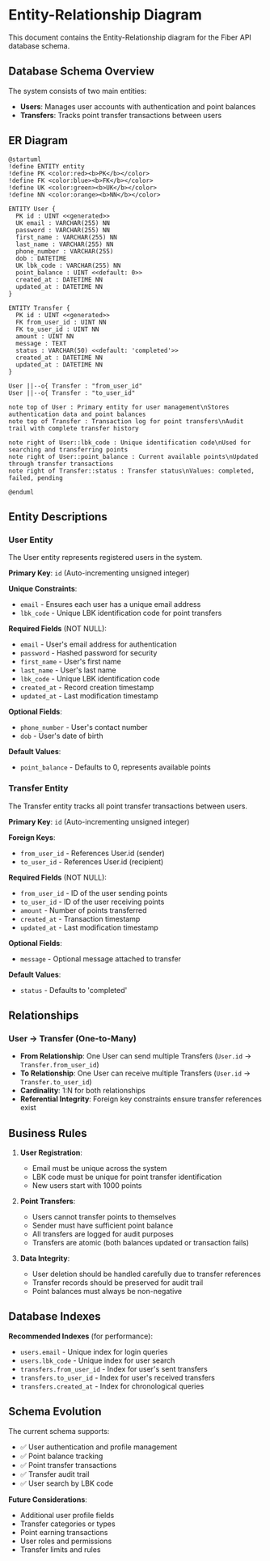 # Entity-Relationship Diagram

This document contains the Entity-Relationship diagram for the Fiber API database schema.

## Database Schema Overview

The system consists of two main entities:
- **Users**: Manages user accounts with authentication and point balances
- **Transfers**: Tracks point transfer transactions between users

## ER Diagram

```plantuml
@startuml
!define ENTITY entity
!define PK <color:red><b>PK</b></color>
!define FK <color:blue><b>FK</b></color>
!define UK <color:green><b>UK</b></color>
!define NN <color:orange><b>NN</b></color>

ENTITY User {
  PK id : UINT <<generated>>
  UK email : VARCHAR(255) NN
  password : VARCHAR(255) NN
  first_name : VARCHAR(255) NN
  last_name : VARCHAR(255) NN
  phone_number : VARCHAR(255)
  dob : DATETIME
  UK lbk_code : VARCHAR(255) NN
  point_balance : UINT <<default: 0>>
  created_at : DATETIME NN
  updated_at : DATETIME NN
}

ENTITY Transfer {
  PK id : UINT <<generated>>
  FK from_user_id : UINT NN
  FK to_user_id : UINT NN
  amount : UINT NN
  message : TEXT
  status : VARCHAR(50) <<default: 'completed'>>
  created_at : DATETIME NN
  updated_at : DATETIME NN
}

User ||--o{ Transfer : "from_user_id"
User ||--o{ Transfer : "to_user_id"

note top of User : Primary entity for user management\nStores authentication data and point balances
note top of Transfer : Transaction log for point transfers\nAudit trail with complete transfer history

note right of User::lbk_code : Unique identification code\nUsed for searching and transferring points
note right of User::point_balance : Current available points\nUpdated through transfer transactions
note right of Transfer::status : Transfer status\nValues: completed, failed, pending

@enduml
```

## Entity Descriptions

### User Entity
The User entity represents registered users in the system.

**Primary Key**: `id` (Auto-incrementing unsigned integer)

**Unique Constraints**:
- `email` - Ensures each user has a unique email address
- `lbk_code` - Unique LBK identification code for point transfers

**Required Fields** (NOT NULL):
- `email` - User's email address for authentication
- `password` - Hashed password for security
- `first_name` - User's first name
- `last_name` - User's last name
- `lbk_code` - Unique LBK identification code
- `created_at` - Record creation timestamp
- `updated_at` - Last modification timestamp

**Optional Fields**:
- `phone_number` - User's contact number
- `dob` - User's date of birth

**Default Values**:
- `point_balance` - Defaults to 0, represents available points

### Transfer Entity
The Transfer entity tracks all point transfer transactions between users.

**Primary Key**: `id` (Auto-incrementing unsigned integer)

**Foreign Keys**:
- `from_user_id` - References User.id (sender)
- `to_user_id` - References User.id (recipient)

**Required Fields** (NOT NULL):
- `from_user_id` - ID of the user sending points
- `to_user_id` - ID of the user receiving points  
- `amount` - Number of points transferred
- `created_at` - Transaction timestamp
- `updated_at` - Last modification timestamp

**Optional Fields**:
- `message` - Optional message attached to transfer

**Default Values**:
- `status` - Defaults to 'completed'

## Relationships

### User → Transfer (One-to-Many)
- **From Relationship**: One User can send multiple Transfers (`User.id` → `Transfer.from_user_id`)
- **To Relationship**: One User can receive multiple Transfers (`User.id` → `Transfer.to_user_id`)
- **Cardinality**: 1:N for both relationships
- **Referential Integrity**: Foreign key constraints ensure transfer references exist

## Business Rules

1. **User Registration**:
   - Email must be unique across the system
   - LBK code must be unique for point transfer identification
   - New users start with 1000 points

2. **Point Transfers**:
   - Users cannot transfer points to themselves
   - Sender must have sufficient point balance
   - All transfers are logged for audit purposes
   - Transfers are atomic (both balances updated or transaction fails)

3. **Data Integrity**:
   - User deletion should be handled carefully due to transfer references
   - Transfer records should be preserved for audit trail
   - Point balances must always be non-negative

## Database Indexes

**Recommended Indexes** (for performance):
- `users.email` - Unique index for login queries
- `users.lbk_code` - Unique index for user search
- `transfers.from_user_id` - Index for user's sent transfers
- `transfers.to_user_id` - Index for user's received transfers
- `transfers.created_at` - Index for chronological queries

## Schema Evolution

The current schema supports:
- ✅ User authentication and profile management
- ✅ Point balance tracking
- ✅ Point transfer transactions
- ✅ Transfer audit trail
- ✅ User search by LBK code

**Future Considerations**:
- Additional user profile fields
- Transfer categories or types
- Point earning transactions
- User roles and permissions
- Transfer limits and rules
